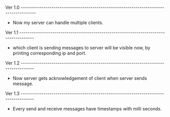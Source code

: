Ver 1.0 -------------------------------------------------------------------------------------
- Now my server can handle multiple clients.

Ver 1.1 -------------------------------------------------------------------------------------
- which client is sending messages to server will be visible now, by printing corresponding ip and port.

Ver 1.2 ------------------------------------------------------------------------------------
- Now server gets acknowledgement of client when server sends message.

Ver 1.3 ------------------------------------------------------------------------------------
- Every send and receive messages  have timestamps with milli seconds.
